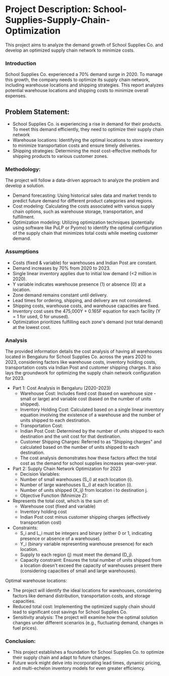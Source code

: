 # Project Description: School-Supplies-Supply-Chain-Optimization
This project aims to analyze the demand growth of School Supplies Co. and develop an optimized supply chain network to minimize costs.

### Introduction
School Supplies Co. experienced a 70% demand surge in 2020. To manage this growth, the company needs to optimize its supply chain network, including warehouse locations and shipping strategies. This report analyzes potential warehouse locations and shipping costs to minimize overall expenses.
  
## Problem Statement:
* School Supplies Co. is experiencing a rise in demand for their products. To meet this demand efficiently, they need to optimize their supply chain network
* Warehouse locations: Identifying the optimal locations to store inventory to minimize transportation costs and ensure timely deliveries.
* Shipping strategies: Determining the most cost-effective methods for shipping products to various customer zones.

### Methodology:
The project will follow a data-driven approach to analyze the problem and develop a solution. 
* Demand forecasting: Using historical sales data and market trends to predict future demand for different product categories and regions.
* Cost modeling: Calculating the costs associated with various supply chain options, such as warehouse storage, transportation, and fulfillment.
* Optimization modeling: Utilizing optimization techniques (potentially using software like PuLP or Pyomo) to identify the optimal configuration of the supply chain that minimizes total costs while meeting customer demand.

### Assumptions

* Costs (fixed & variable) for warehouses and Indian Post are constant.
* Demand increases by 70% from 2020 to 2023.
* Single linear inventory applies due to initial low demand (<2 million in 2020).
* Y variable indicates warehouse presence (1) or absence (0) at a location.
* Zone demand remains constant until delivery.
* Lead times for ordering, shipping, and delivery are not considered.
* Shipping costs, warehouse costs, and warehouse capacities are fixed.
* Inventory cost uses the 475,000Y + 0.165F equation for each facility (Y = 1 for used, 0 for unused).
* Optimization prioritizes fulfilling each zone's demand (not total demand) at the lowest cost.

### Analysis
The provided information details the cost analysis of having all warehouses located in Bengaluru for School Supplies Co. across the years 2020 to 2023, considering factors like warehouse costs, inventory holding costs, transportation costs via Indian Post and customer shipping charges. It also lays the groundwork for optimizing the supply chain network configuration for 2023.

* Part 1: Cost Analysis in Bengaluru (2020-2023)
   * Warehouse Cost: Includes fixed cost (based on warehouse size - small or large) and variable cost (based on the number of units shipped).
   * Inventory Holding Cost: Calculated based on a single linear inventory equation involving the existence of a warehouse and the number of units shipped to each destination.
   * Transportation Cost:
   * Indian Post Cost: Determined by the number of units shipped to each destination and the unit cost for that destination.
   * Customer Shipping Charges: Referred to as "Shipping charges" and calculated based on the number of units shipped to each destination.
   * The cost analysis demonstrates how these factors affect the total cost as the demand for school supplies increases year-over-year.
* Part 2: Supply Chain Network Optimization for 2023
   * Decision Variables:
   * Number of small warehouses (S_i) at each location (i).
   * Number of large warehouses (L_i) at each location (i).
   * Number of units shipped (X_ij) from location i to destination j.
   * Objective Function (Minimize Z):
* Represents the total cost, which is the sum of:
   * Warehouse cost (fixed and variable)
   * Inventory holding cost
   * Indian Post cost minus customer shipping charges (effectively transportation cost)
* Constraints:
   * S_i and L_i must be integers and binary (either 0 or 1, indicating presence or absence of a warehouse).
   * Y_i (binary variable representing warehouse presence) for each location.
   * Supply to each region (j) must meet the demand (D_j).
   * Capacity constraint: Ensures the total number of units shipped from a location doesn't exceed the capacity of warehouses present there (considering capacities of small and large warehouses).

Optimal warehouse locations: 
* The project will identify the ideal locations for warehouses, considering factors like demand distribution, transportation costs, and storage capacities.
* Reduced total cost: Implementing the optimized supply chain should lead to significant cost savings for School Supplies Co.
* Sensitivity analysis: The project will examine how the optimal solution changes under different scenarios (e.g., fluctuating demand, changes in fuel prices).

### Conclusion:
* This project establishes a foundation for School Supplies Co. to optimize their supply chain and adapt to future changes. 
* Future work might delve into incorporating lead times, dynamic pricing, and multi-echelon inventory models for even greater efficiency.




